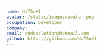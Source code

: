 ```yaml
---
name: NaT5uK1
avatar: /static/images/avatar.png
occupation: Developer
company:
email: o0desolation@hotmail.com
github: https://github.com/NaT5uK1
---
```

